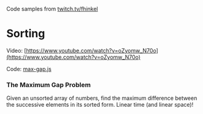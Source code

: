 Code samples from [twitch.tv/fhinkel](twitch.tv/fhinkel)

# Sorting
Video: [https://www.youtube.com/watch?v=oZyomw_N70o](https://www.youtube.com/watch?v=oZyomw_N70o)

Code: [max-gap.js](https://github.com/fhinkel/twitch/blob/master/max-gap.js)

### The Maximum Gap Problem
Given an unsorted array of numbers, find the maximum difference 
between the successive elements in its sorted form.
Linear time (and linear space)!
